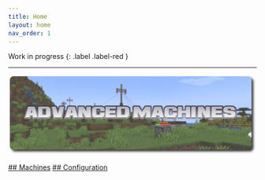 ```yaml
---
title: Home
layout: home
nav_order: 1
---
```


Work in progress
{: .label .label-red }

---

![](/assets/title/banner.png)


[## Machines](Machines)
[## Configuration](Administration)
